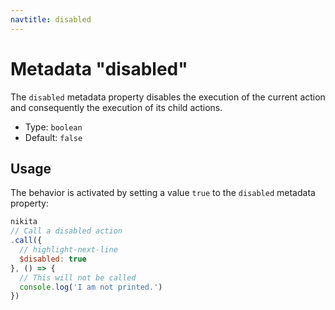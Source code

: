 ```yaml
---
navtitle: disabled
---
```


# Metadata "disabled"

The `disabled` metadata property disables the execution of the current action and consequently the execution of its child actions.

* Type: `boolean`
* Default: `false`

## Usage

The behavior is activated by setting a value `true` to the `disabled` metadata property:

```js
nikita
// Call a disabled action
.call({
  // highlight-next-line
  $disabled: true
}, () => {
  // This will not be called
  console.log('I am not printed.')
})
```
